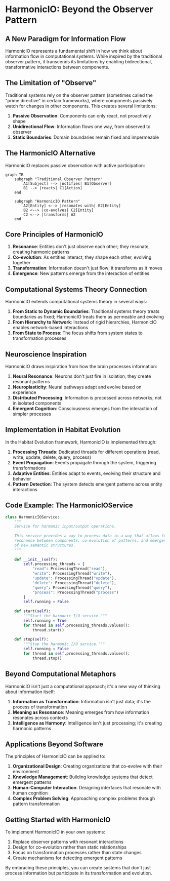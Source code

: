 # HarmonicIO: Beyond the Observer Pattern

## A New Paradigm for Information Flow

HarmonicIO represents a fundamental shift in how we think about information flow in computational systems. While inspired by the traditional observer pattern, it transcends its limitations by enabling bidirectional, transformative interactions between components.

## The Limitation of "Observe"

Traditional systems rely on the observer pattern (sometimes called the "prime directive" in certain frameworks), where components passively watch for changes in other components. This creates several limitations:

1. **Passive Observation**: Components can only react, not proactively shape
2. **Unidirectional Flow**: Information flows one way, from observed to observer
3. **Static Boundaries**: Domain boundaries remain fixed and impermeable

## The HarmonicIO Alternative

HarmonicIO replaces passive observation with active participation:

```mermaid
graph TB
    subgraph "Traditional Observer Pattern"
        A1[Subject] --> |notifies| B1[Observer]
        B1 --> |reacts| C1[Action]
    end
    
    subgraph "HarmonicIO Pattern"
        A2[Entity] <--> |resonates with| B2[Entity]
        B2 <--> |co-evolves| C2[Entity]
        C2 <--> |transforms| A2
    end
```

## Core Principles of HarmonicIO

1. **Resonance**: Entities don't just observe each other; they resonate, creating harmonic patterns
2. **Co-evolution**: As entities interact, they shape each other, evolving together
3. **Transformation**: Information doesn't just flow; it transforms as it moves
4. **Emergence**: New patterns emerge from the interaction of entities

## Computational Systems Theory Connection

HarmonicIO extends computational systems theory in several ways:

1. **From Static to Dynamic Boundaries**: Traditional systems theory treats boundaries as fixed; HarmonicIO treats them as permeable and evolving
2. **From Hierarchy to Network**: Instead of rigid hierarchies, HarmonicIO enables network-based interactions
3. **From State to Process**: The focus shifts from system states to transformation processes

## Neuroscience Inspiration

HarmonicIO draws inspiration from how the brain processes information:

1. **Neural Resonance**: Neurons don't just fire in isolation; they create resonant patterns
2. **Neuroplasticity**: Neural pathways adapt and evolve based on experience
3. **Distributed Processing**: Information is processed across networks, not in isolated components
4. **Emergent Cognition**: Consciousness emerges from the interaction of simpler processes

## Implementation in Habitat Evolution

In the Habitat Evolution framework, HarmonicIO is implemented through:

1. **Processing Threads**: Dedicated threads for different operations (read, write, update, delete, query, process)
2. **Event Propagation**: Events propagate through the system, triggering transformations
3. **Adaptive Entities**: Entities adapt to events, evolving their structure and behavior
4. **Pattern Detection**: The system detects emergent patterns across entity interactions

## Code Example: The HarmonicIOService

```python
class HarmonicIOService:
    """
    Service for harmonic input/output operations.
    
    This service provides a way to process data in a way that allows for
    resonance between components, co-evolution of patterns, and emergence
    of new semantic structures.
    """
    
    def __init__(self):
        self.processing_threads = {
            "read": ProcessingThread("read"),
            "write": ProcessingThread("write"),
            "update": ProcessingThread("update"),
            "delete": ProcessingThread("delete"),
            "query": ProcessingThread("query"),
            "process": ProcessingThread("process")
        }
        self.running = False
        
    def start(self):
        """Start the harmonic I/O service."""
        self.running = True
        for thread in self.processing_threads.values():
            thread.start()
            
    def stop(self):
        """Stop the harmonic I/O service."""
        self.running = False
        for thread in self.processing_threads.values():
            thread.stop()
```

## Beyond Computational Metaphors

HarmonicIO isn't just a computational approach; it's a new way of thinking about information itself:

1. **Information as Transformation**: Information isn't just data; it's the process of transformation
2. **Meaning as Resonance**: Meaning emerges from how information resonates across contexts
3. **Intelligence as Harmony**: Intelligence isn't just processing; it's creating harmonic patterns

## Applications Beyond Software

The principles of HarmonicIO can be applied to:

1. **Organizational Design**: Creating organizations that co-evolve with their environment
2. **Knowledge Management**: Building knowledge systems that detect emergent patterns
3. **Human-Computer Interaction**: Designing interfaces that resonate with human cognition
4. **Complex Problem Solving**: Approaching complex problems through pattern transformation

## Getting Started with HarmonicIO

To implement HarmonicIO in your own systems:

1. Replace observer patterns with resonant interactions
2. Design for co-evolution rather than static relationships
3. Focus on transformation processes rather than state changes
4. Create mechanisms for detecting emergent patterns

By embracing these principles, you can create systems that don't just process information but participate in its transformation and evolution.

